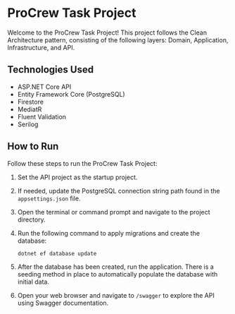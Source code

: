 # ProCrew Task Project

Welcome to the ProCrew Task Project! This project follows the Clean Architecture pattern, consisting of the following layers: Domain, Application, Infrastructure, and API.

## Technologies Used

- ASP.NET Core API
- Entity Framework Core (PostgreSQL)
- Firestore
- MediatR
- Fluent Validation
- Serilog

## How to Run

Follow these steps to run the ProCrew Task Project:

1. Set the API project as the startup project.

2. If needed, update the PostgreSQL connection string path found in the `appsettings.json` file.

3. Open the terminal or command prompt and navigate to the project directory.

4. Run the following command to apply migrations and create the database:

    ```bash
    dotnet ef database update
    ```

5. After the database has been created, run the application. There is a seeding method in place to automatically populate the database with initial data.

6. Open your web browser and navigate to `/swagger` to explore the API using Swagger documentation.


